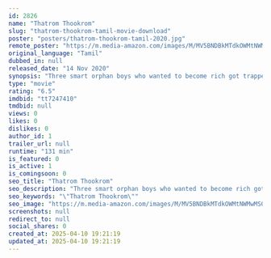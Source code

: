 ```yaml
---
id: 2826
name: "Thatrom Thookrom"
slug: "thatrom-thookrom-tamil-movie-download"
poster: "posters/thatrom-thookrom-tamil-2020.jpg"
remote_poster: "https://m.media-amazon.com/images/M/MV5BNDBkMTdkOWMtNWMwMS00ZGU4LTg1NjAtZjZiOWYzNjljZjAwXkEyXkFqcGdeQXVyMTI2MDYzMjc5._V1_SX300.jpg"
original_language: "Tamil"
dubbed_in: null
released_date: "14 Nov 2020"
synopsis: "Three smart orphan boys who wanted to become rich got trapped and chased by powerful matured smart politician."
type: "movie"
rating: "6.5"
imdbid: "tt7247410"
tmdbid: null
views: 0
likes: 0
dislikes: 0
author_id: 1
trailer_url: null
runtime: "131 min"
is_featured: 0
is_active: 1
is_comingsoon: 0
seo_title: "Thatrom Thookrom"
seo_description: "Three smart orphan boys who wanted to become rich got trapped and chased by powerful matured smart politician."
seo_keywords: "\"Thatrom Thookrom\""
seo_image: "https://m.media-amazon.com/images/M/MV5BNDBkMTdkOWMtNWMwMS00ZGU4LTg1NjAtZjZiOWYzNjljZjAwXkEyXkFqcGdeQXVyMTI2MDYzMjc5._V1_SX300.jpg"
screenshots: null
redirect_to: null
social_shares: 0
created_at: 2025-04-10 19:21:19
updated_at: 2025-04-10 19:21:19
---
```


